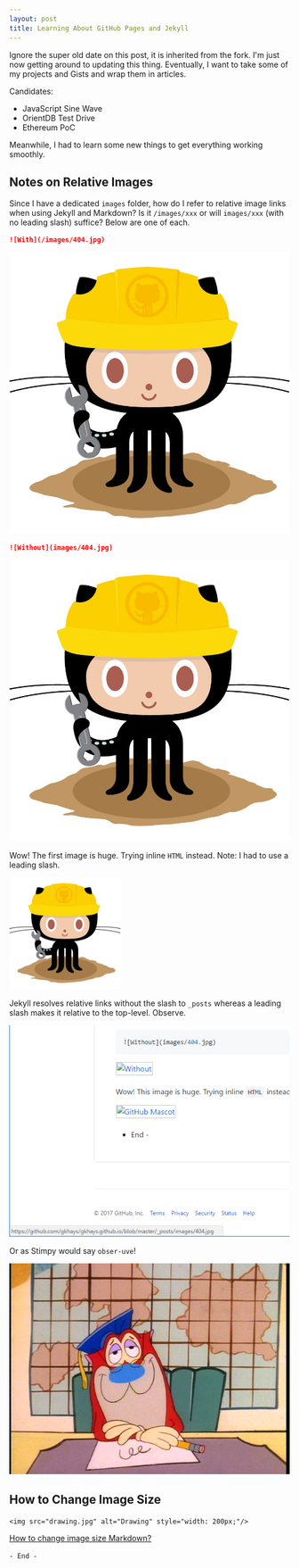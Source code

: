 ```yaml
---
layout: post
title: Learning About GitHub Pages and Jekyll
---
```


Ignore the super old date on this post, it is inherited from the fork. I'm just now getting around to updating this thing. Eventually, I want to take some of my projects and Gists and wrap them in articles.

Candidates:

* JavaScript Sine Wave
* OrientDB Test Drive
* Ethereum PoC

Meanwhile, I had to learn some new things to get everything working smoothly.

## Notes on Relative Images

Since I have a dedicated `images` folder, how do I refer to relative image links when using Jekyll and Markdown? Is it `/images/xxx` or will `images/xxx` (with no leading slash) suffice? Below are one of each.

```md
![With](/images/404.jpg)
```
![With](/images/404.jpg)

```md
![Without](images/404.jpg)
```
![Without](images/404.jpg)

Wow! The first image is huge. Trying inline `HTML` instead. Note: I had to use a leading slash.

<img src="/images/404.jpg" alt="GitHub Mascot" style="width: 200px;"/>

Jekyll resolves relative links without the slash to `_posts` whereas a leading slash makes it relative to the top-level. Observe.

![Apparent Relative Link](/images/relative-links.png)

Or as Stimpy would say `obser-uve`!

![Stimpy](/images/scholar-stimpy.png)

## How to Change Image Size

`<img src="drawing.jpg" alt="Drawing" style="width: 200px;"/>`

[How to change image size Markdown?](http://stackoverflow.com/a/14747656/6146580)

`- End -`
